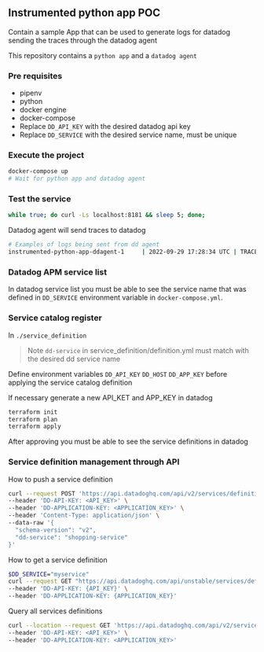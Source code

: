 ## Instrumented python app POC

Contain a sample App that can be used to generate logs for datadog sending the traces through the datadog agent

This repository contains a `python app` and a `datadog agent`

### Pre requisites
- pipenv
- python
- docker engine
- docker-compose
- Replace `DD_API_KEY` with the desired datadog api key
- Replace `DD_SERVICE` with the desired service name, must be unique

### Execute the project
```bash
docker-compose up
# Wait for python app and datadog agent
```

### Test the service
```bash
while true; do curl -Ls localhost:8181 && sleep 5; done;
```

Datadog agent will send traces to datadog

```bash
# Examples of logs being sent from dd agent
instrumented-python-app-ddagent-1     | 2022-09-29 17:28:34 UTC | TRACE | INFO | (run.go:254 in Infof) | [lang:python lang_version:3.9.2 interpreter:CPython tracer_version:1.5.0 endpoint_version:v0.4] -> traces received: 12, traces filtered: 0, traces amount: 20578 bytes, events extracted: 0, events sampled: 0
```

### Datadog APM service list

In datadog service list you must be able to see the service name that was defined in `DD_SERVICE` environment variable in `docker-compose.yml`.

### Service catalog register

In `./service_definition`

> Note `dd-service` in service_definition/definition.yml must match with the desired dd service name

Define environment variables `DD_API_KEY` `DD_HOST` `DD_APP_KEY` before applying the service catalog definition

If necessary generate a new API_KET and APP_KEY in datadog

```bash
terraform init
terraform plan
terraform apply
```

After approving you must be able to see the service definitions in datadog

### Service definition management through API

How to push a service definition
```bash
curl --request POST 'https://api.datadoghq.com/api/v2/services/definitions' \
--header 'DD-API-KEY: <API_KEY>' \
--header 'DD-APPLICATION-KEY: <APPLICATION_KEY>' \
--header 'Content-Type: application/json' \
--data-raw '{
  "schema-version": "v2",
  "dd-service": "shopping-service"
}'
```

How to get a service definition
```bash
$DD_SERVICE="myservice"
curl --request GET "https://api.datadoghq.com/api/unstable/services/definition/$DD_SERVICE?schema_version=\"v2\"" \
--header 'DD-API-KEY: {API_KEY}' \
--header 'DD-APPLICATION-KEY: {APPLICATION_KEY}' 
```

Query all services definitions
```bash
curl --location --request GET 'https://api.datadoghq.com/api/v2/services/definitions' \
--header 'DD-API-KEY: <API_KEY>' \
--header 'DD-APPLICATION-KEY: <APPLICATION_KEY>' 
```